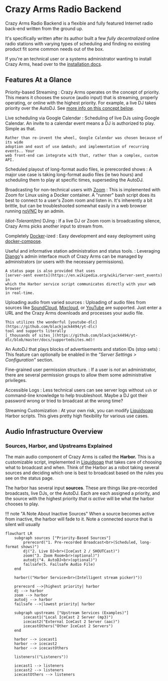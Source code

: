# Crazy Arms Radio Backend

Crazy Arms Radio Backend is a flexible and fully featured Internet radio back-end
written from the ground up.

It's specifically written after its author built a few _fully decentralized_
online radio stations with varying types of scheduling and finding no existing
product fit some common needs out of the box.

If you're an technical user or a systems administrator wanting to install Crazy
Arms, head over to the [installation docs](./installation.md).

## Features At a Glance

Priority-based Streaming
:   Crazy Arms operates on the concept of priority. This means it chooses the
    source (audio input) that is streaming, properly operating, or online with
    the highest priority. For example, a live DJ takes priority over the AutoDJ.
    See [more info on this concept below](#sources-harbor-and-upstreams-explained).

Live scheduling via Google Calendar
:   Scheduling of live DJs using Google Calendar. An invite to a calendar event means
    a DJ is authorized to play. Simple as that.

    Rather than re-invent the wheel, Google Calendar was chosen because of its wide
    adoption and east of use &mdash; and implementation of recurring events.. Your
    web front-end can integrate with that, rather than a complex, custom API.

Scheduled playout of long-format audio files, ie prerecorded shows
:   A major use case is taking long-format audio files (ie two hours) and scheduling
    them to play at specific times, superseding the AutoDJ.

Broadcasting for non-technical users with [Zoom](https://zoom.us/)
:   This is implemented with Zoom for Linux using a Docker container. A "runner"
    bash script does its best to connect to a user's Zoom room and listen in.
    It's inherently a bit brittle, but can be troubleshooted somewhat easily in
    a web browser running [noVNC](https://novnc.com/info.html) by an admin.

_Idiot-Tolerant(tm)_ DJing
:   If a live DJ or Zoom room is broadcasting silence, Crazy Arms picks another
    input to stream from.

Completely [Docker](https://www.docker.com/)-ized
:   Easy development and easy deployment using
    [docker-compose](https://docs.docker.com/compose/).

Useful and informative station administration and status tools.
:   Leveraging [Django](https://docs.djangoproject.com/en/3.1/)'s admin
    interface much of Crazy Arms can be managed by administrators (or users with
    the necessary permissions).

    A status page is also provided that uses
    [server-sent events](https://en.wikipedia.org/wiki/Server-sent_events) in
    which the Harbor service script communicates directly with your web browser
    in real-time.

Uploading audio from varied sources
:   Uploading of audio files from sources like [SoundCloud](https://soundcloud.com/),
    [Mixcloud](https://www.mixcloud.com/), or [YouTube](https://www.youtube.com/) are
    supported. Just enter a URL and the Crazy Arms downloads and processes your audio file.

    This utilizes the wonderful [youtube-dlc](https://github.com/blackjack4494/yt-dlc)
    tool and supports literally
    [_thousands of sites_](https://github.com/blackjack4494/yt-dlc/blob/master/docs/supportedsites.md)!

An AutoDJ that plays blocks of advertisements and station IDs (stop sets)
:   This feature can optionally be enabled in the _"Server Settings > Configuration"_
    section.

Fine-grained user permission structure.
:   If a user is _not_ an administrator, there are several permission groups to
    allow them some administrative privileges.

Accessible Logs
:   Less technical users can see server logs without `ssh` or command-line knowledge
    to help troubleshoot. Maybe a DJ got their password wrong or tried to broadcast
    at the wrong time?

Streaming Customization
:   At your own risk, you can modify [Liquidsoap](https://www.liquidsoap.info/)
    Harbor scripts. This gives pretty high flexibility for various use cases.

## Audio Infrastructure Overview

### Sources, Harbor, and Upstreams Explained

The main audio component of Crazy Arms is called the **Harbor.** This is a
customizable script, implemented in [Liquidsoap](https://www.liquidsoap.info/)
that takes care of choosing what to broadcast and when. Think of the Harbor as a
robot taking several sources and deciding which one is best to broadcast based
on the rules you see on the status page.

The harbor has several input **sources**. These are things like pre-recorded
broadcasts, live DJs, or the AutoDJ. Each are each assigned a priority, and the
source with the highest priority _that is active_ will be what the harbor chooses
to play.

!!! note "A Note About Inactive Sources"
    When a source becomes active from inactive, the harbor will fade to it.
    Note a connected source that is silent will usually

```mermaid
flowchart LR
    subgraph sources ["Priority-Based Sources"]
        prerecord("1. Pre-recorded Broadcast<br>(Scheduled, long-format shows)")
        dj("2. Live DJ<br>(IceCast 2 / SHOUTCast)")
        zoom("3. Zoom Room<br>(optional)")
        autodj("4. AutoDJ<br>(optional)")
        failsafe(5. Failsafe Audio File)
    end

    harbor(("Harbor Service<br>(Intelligent stream picker)"))

    prerecord -->|highest priority| harbor
    dj --> harbor
    zoom --> harbor
    autodj --> harbor
    failsafe -->|lowest priority| harbor

    subgraph upstreams ["Upstream Services (Examples)"]
        icecast1("Local IceCast 2 Server (mp3)")
        icecast2("External IceCast 2 Server (aac)")
        icecastOthers("Other IceCast 2 Servers")
    end

    harbor --> icecast1
    harbor --> icecast2
    harbor --> icecastOthers

    listeners(("Listeners"))

    icecast1 --> listeners
    icecast2 --> listeners
    icecastOthers --> listeners
```
